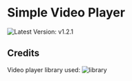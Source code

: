 # Simple Video Player

![Latest Version: `v1.2.1`](https://img.shields.io/badge/latest_version-v1.2.1-green)

## Credits

Video player library used: ![library](https://github.com/devmanorg/video-player-jslib)